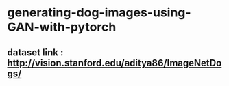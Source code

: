 # generating-dog-images-using-GAN-with-pytorch
## dataset link : http://vision.stanford.edu/aditya86/ImageNetDogs/ 
